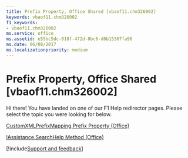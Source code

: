 ```yaml
---
title: Prefix Property, Office Shared [vbaof11.chm326002]
keywords: vbaof11.chm326002
f1_keywords:
- vbaof11.chm326002
ms.service: office
ms.assetid: e55bc5dc-818f-472d-8bc6-d6b15367fa90
ms.date: 06/08/2017
ms.localizationpriority: medium
---
```



# Prefix Property, Office Shared [vbaof11.chm326002]

Hi there! You have landed on one of our F1 Help redirector pages. Please select the topic you were looking for below.

[CustomXMLPrefixMapping.Prefix Property (Office)](https://msdn.microsoft.com/library/56c6e27b-db50-d434-708e-614837c37ef3%28Office.15%29.aspx)

[IAssistance.SearchHelp Method (Office)](https://msdn.microsoft.com/library/807128e9-5125-1650-d53f-cbd50d3e318a%28Office.15%29.aspx)

[!include[Support and feedback](~/includes/feedback-boilerplate.md)]